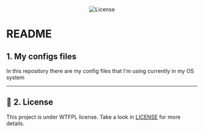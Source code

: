 <p align="center">
  <img alt="License" src="https://img.shields.io/static/v1?label=license&message=WTFPL&color=E51C44&labelColor=0A1033">
</p>

# README

## 1. My configs files
In this repository there are my config files that I'm using currently in my OS system

___

## 📄 2. License

This project is under WTFPL license. Take a look in [LICENSE](LICENSE) for more details.
